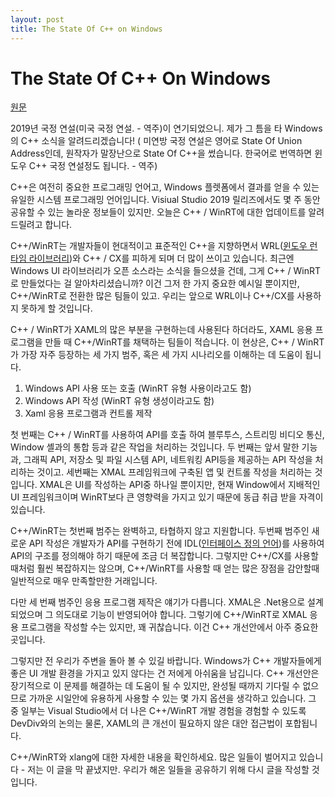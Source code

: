 ```yaml
---
layout: post
title: The State Of C++ on Windows
---
```


# The State Of C++ On Windows

[원문](https://kennykerr.ca/2019/01/25/the-state-of-cpp-on-windows/?fbclid=IwAR3DGj2bFhGLm83gDPizrYDtRCRwP-IoAsl6ABtR9HLISw2yJE1D9eTBXwo)

2019년 국정 연설(미국 국정 연설. - 역주)이 연기되었으니. 제가 그 틈을 타 Windows의 C++ 소식을 알려드리겠습니다! ( 미연방 국정 연설은 영어로 State Of Union Address인데, 원작자가 말장난으로 State Of C++을 썼습니다. 한국어로 번역하면 윈도우 C++ 국정 연설정도 됩니다. - 역주)

C++은 여전히 중요한 프로그래밍 언어고, Windows 플렛폼에서 결과를 얻을 수 있는 유일한 시스템 프로그래밍 언어입니다. Visiual Studio 2019 릴리즈에서도 몇 주 동안 공유할 수 있는 놀라운 정보들이 있지만. 오늘은 C++ / WinRT에 대한 업데이트를 알려드릴려고 합니다.

C++/WinRT는 개발자들이 현대적이고 표준적인 C++을 지향하면서 WRL([윈도우 런타임 라이브러리](https://en.wikipedia.org/wiki/Windows_Runtime#C.2B.2B_.28WRL.2C_Component_Extensions.2C_C.2B.2B.2FWinRT.29))와 C++ / CX를 피하게 되며 더 많이 쓰이고 있습니다. 최근엔 Windows UI 라이브러리가 오픈 소스라는 소식을 들으셨을 건데, 그게 C++ / WinRT로 만들었다는 걸 알아차리셨습니까? 이건 그저 한 가지 중요한 예시일 뿐이지만, C++/WinRT로 전환한 많은 팀들이 있고. 우리는 앞으로 WRL이나 C++/CX를 사용하지 못하게 할 것입니다.

C++ / WinRT가 XAML의 많은 부분을 구현하는데 사용된다 하더라도, XAML 응용 프로그램을 만들 때 C++/WinRT를 채택하는 팀들이 적습니다. 이 현상은, C++ / WinRT가 가장 자주 등장하는 세 가지 범주, 혹은 세 가지 시나리오를 이해하는 데 도움이 됩니다.

1. Windows API 사용 또는 호출 (WinRT 유형 사용이라고도 함)
2. Windows API 작성 (WinRT 유형 생성이라고도 함)
3. Xaml 응용 프로그램과 컨트롤 제작

첫 번째는 C++ / WinRT를 사용하여 API를 호출 하여 블루투스, 스트리밍 비디오 통신, Window 셸과의 통합 등과 같은 작업을 처리하는 것입니다. 두 번째는 앞서 말한 기능과, 그래픽 API, 저장소 및 파일 시스템 API, 네트워킹 API등을 제공하는 API 작성을 처리하는 것이고. 세번째는 XMAL 프레임워크에 구축된 앱 및 컨트롤 작성을 처리하는 것입니다. XMAL은 UI를 작성하는 API중 하나일 뿐이지만, 현재 Window에서 지배적인 UI 프레임워크이며 WinRT보다 큰 영향력을 가지고 있기 때문에 동급 취급 받을 자격이 있습니다.

C++/WinRT는 첫번째 범주는 완벽하고, 타협하지 않고 지원합니다. 두번째 범주인 새로운 API 작성은 개발자가 API를 구현하기 전에 IDL([인터페이스 정의 언어](https://en.wikipedia.org/wiki/IDL_(programming_language)))를 사용하여 API의 구조를 정의해야 하기 때문에 조금 더 복잡합니다. 그렇지만 C++/CX를 사용할 때처럼 훨씬 복잡하지는 않으며, C++/WinRT를 사용할 때 얻는 많은 장점을 감안할때 일반적으로 매우 만족할만한 거래입니다.

다만 세 번째 범주인 응용 프로그램 제작은 얘기가 다릅니다. XMAL은 .Net용으로 설계 되었으며 그 의도대로 기능이 반영되어야 합니다. 그렇기에 C++/WinRT로 XMAL 응용 프로그램을 작성할 수는 있지만, 꽤 귀찮습니다. 이건 C++ 개선안에서 아주 중요한 곳입니다.

그렇지만 전 우리가 주변을 돌아 볼 수 있길 바랍니다. Windows가 C++ 개발자들에게 좋은 UI 개발 환경을 가지고 있지 않다는 건 저에게 아쉬움을 남깁니다. C++ 개선안은 장기적으로 이 문제를 해결하는 데 도움이 될 수 있지만, 완성될 때까지 기다릴 수 없으므로 가까운 시일안에 유용하게 사용할 수 있는 몇 가지 옵션을 생각하고 있습니다. 그 중 일부는 Visual Studio에서 더 나은 C++/WinRT 개발 경험을 경험할 수 있도록 DevDiv와의 논의는 물론, XAML의 큰 개선이 필요하지 않은 대안 접근법이 포합됩니다.

C++/WinRT와 xlang에 대한 자세한 내용을 확인하세요. 많은 일들이 벌어지고 있습니다 - 저는 이 글을 막 끝냈지만. 우리가 해온 일들을 공유하기 위해 다시 글을 작성할 것입니다.
